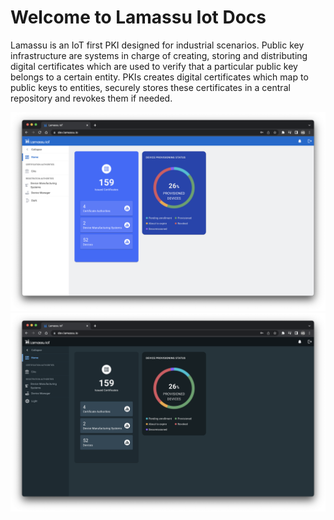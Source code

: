 # Welcome to Lamassu Iot Docs

Lamassu is an IoT first PKI designed for industrial scenarios. Public key infrastructure are systems in charge of creating, storing and distributing  digital certificates which are used to verify that a particular public key belongs to a certain entity. PKIs creates digital certificates which map to public keys to entities, securely stores these certificates in a central repository and revokes them if needed.




![Screenshot](img/lamassu-app-light.png#only-light)
![Screenshot](img/lamassu-app-dark.png#only-dark)
